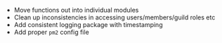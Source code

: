 * Move functions out into individual modules
* Clean up inconsistencies in accessing users/members/guild roles etc
* Add consistent logging package with timestamping
* Add proper `pm2` config file